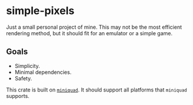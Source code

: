 # simple-pixels

Just a small personal project of mine.
This may not be the most efficient rendering method, but it should fit for an emulator or a simple game.

## Goals

* Simplicity.
* Minimal dependencies.
* Safety.

This crate is built on [`miniquad`](https://crates.io/crates/miniquad). It should support all platforms that `miniquad` supports.
